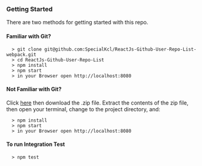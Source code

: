 
### Getting Started

There are two methods for getting started with this repo.

#### Familiar with Git?
```
  > git clone git@github.com:SpecialKcl/ReactJs-Github-User-Repo-List-webpack.git
  > cd ReactJs-Github-User-Repo-List
  > npm install
  > npm start
  > in your Browser open http://localhost:8080
```

#### Not Familiar with Git?
Click [here](https://github.com/SpecialKcl/ReactJs-Github-User-Repo-List-webpack.git) then download the .zip file.  Extract the contents of the zip file, then open your terminal, change to the project directory, and:

```
  > npm install
  > npm start
  > in your Browser open http://localhost:8080
```

#### To run Integration Test
```
  > npm test
```
